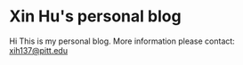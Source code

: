 # Xin Hu's personal blog
Hi This is my personal blog.
More information please contact: xih137@pitt.edu 